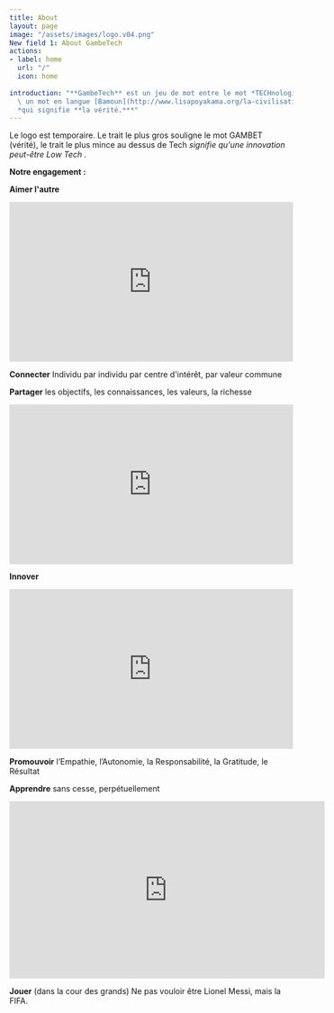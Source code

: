 ```yaml
---
title: About
layout: page
image: "/assets/images/logo.v04.png"
New field 1: About GambeTech
actions:
- label: home
  url: "/"
  icon: home
 
introduction: "**GambeTech** est un jeu de mot entre le mot *TECHnologie* et  *nGAMBEKET*
  \ un mot en langue [Bamoun](http://www.lisapoyakama.org/la-civilisation-bamoun/)
  *qui signifie **la vérité.***"
---
```


Le logo est temporaire.  Le trait le plus gros souligne le mot GAMBET (vérité), le trait le plus mince au dessus de Tech *signifie qu'une innovation peut-être Low Tech .*

**Notre engagement :**

 **Aimer l'autre**
<div style="max-width:854px"><div style="position:relative;height:0;padding-bottom:56.25%"><iframe src="https://embed.ted.com/talks/lang/fr/julian_treasure_how_to_speak_so_that_people_want_to_listen" width="854" height="480" style="position:absolute;left:0;top:0;width:100%;height:100%" frameborder="0" scrolling="no" allowfullscreen></iframe></div></div>

**Connecter**
Individu par individu par centre d'intérêt, par valeur commune 

**Partager**
les objectifs, les connaissances, les valeurs, la richesse
<div style="max-width:854px"><div style="position:relative;height:0;padding-bottom:56.25%"><iframe src="https://embed.ted.com/talks/lang/en/john_doerr_why_the_secret_to_success_is_setting_the_right_goals" width="854" height="480" style="position:absolute;left:0;top:0;width:100%;height:100%" frameborder="0" scrolling="no" allowfullscreen></iframe></div></div>

**Innover**
<div style="max-width:854px"><div style="position:relative;height:0;padding-bottom:56.25%"><iframe src="https://embed.ted.com/talks/lang/en/brett_hennig_what_if_we_replaced_politicians_with_randomly_selected_people" width="854" height="480" style="position:absolute;left:0;top:0;width:100%;height:100%" frameborder="0" scrolling="no" allowfullscreen></iframe></div></div>

**Promouvoir**
l’Empathie, l’Autonomie, la Responsabilité, la Gratitude, le Résultat

**Apprendre**
sans cesse, perpétuellement
<iframe width="560" height="315" src="https://www.youtube.com/embed/QXN35r2_20s?rel=0&amp;start=113" frameborder="0" allow="autoplay; encrypted-media" allowfullscreen></iframe>

**Jouer** (dans la cour des grands)
Ne pas vouloir être Lionel Messi, mais la FIFA.
